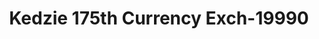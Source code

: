 ---
f_zip-code: 60429
f_state-code: IL
title: Kedzie 175th Currency Exch-19990
f_phone: 708-957-5660
f_city-only: Hazel Crest
f_address: 3164 175Th Street Hazel Crest
f_location-unique-id: '19990'
slug: kedzie-175th-currency-exch-19990
updated-on: '2024-05-30T13:46:58.046Z'
created-on: '2024-05-30T13:36:59.803Z'
published-on: '2024-05-30T13:54:32.469Z'
f_city-state: cms/city/hazel-crest-il.md
f_company: cms/company/kedzie-175th-currency-exch.md
f_state: cms/state/illinois.md
layout: '[payday-loan].html'
tags: payday-loan
---